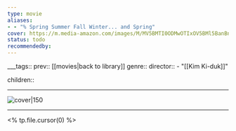 ```yaml
---
type: movie
aliases:
- - "% Spring Summer Fall Winter... and Spring"
cover: https://m.media-amazon.com/images/M/MV5BMTI0ODMwOTIxOV5BMl5BanBnXkFtZTcwMzE2NDUyMQ@@._V1_SX300.jpg
status: todo
recommendedby:
---
```

___tags:: prev:: [[movies|back to library]]
genre::
director:: - "[[Kim Ki-duk]]"
  
children::
___
![cover|150](https://m.media-amazon.com/images/M/MV5BMTI0ODMwOTIxOV5BMl5BanBnXkFtZTcwMzE2NDUyMQ@@._V1_SX300.jpg)
___
<% tp.file.cursor(0) %>
